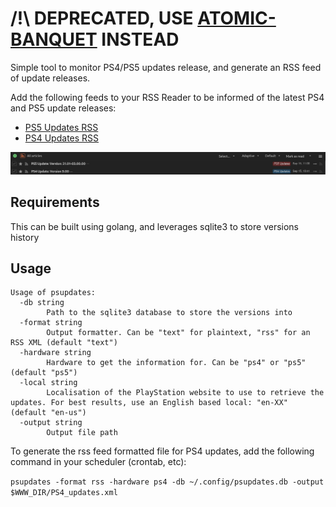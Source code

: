 # /!\ DEPRECATED, USE [ATOMIC-BANQUET](https://github.com/nbr23/atomic-banquet/) INSTEAD

Simple tool to monitor PS4/PS5 updates release, and generate an RSS feed of update releases.

Add the following feeds to your RSS Reader to be informed of the latest PS4 and PS5 update releases:

- [PS5 Updates RSS](https://banquet.wip.tf/PS5Updates.atom)
- [PS4 Updates RSS](https://banquet.wip.tf/PS4Updates.atom)

![RSS Feed][1]

## Requirements

This can be built using golang, and leverages sqlite3 to store versions history

## Usage

```
Usage of psupdates:
  -db string
        Path to the sqlite3 database to store the versions into
  -format string
        Output formatter. Can be "text" for plaintext, "rss" for an RSS XML (default "text")
  -hardware string
        Hardware to get the information for. Can be "ps4" or "ps5" (default "ps5")
  -local string
        Localisation of the PlayStation website to use to retrieve the updates. For best results, use an English based local: "en-XX" (default "en-us")
  -output string
        Output file path
```

To generate the rss feed formatted file for PS4 updates, add the following command in your scheduler (crontab, etc):

`psupdates -format rss -hardware ps4 -db ~/.config/psupdates.db -output $WWW_DIR/PS4_updates.xml`

[1]:docs/rss_screen.png